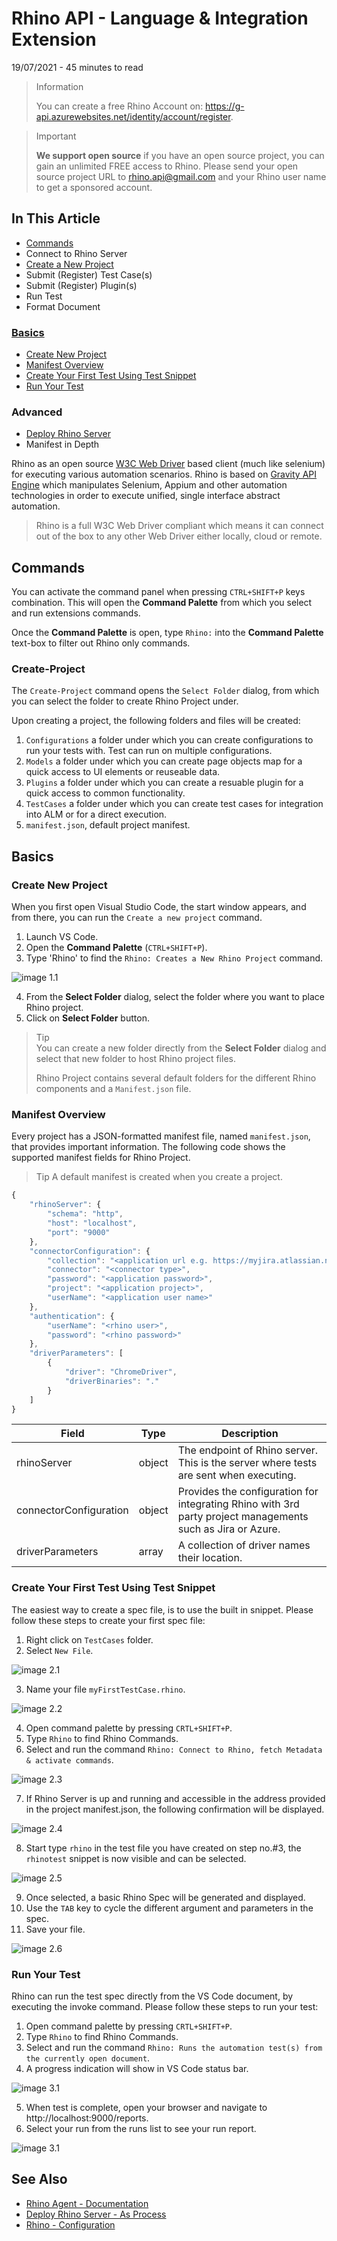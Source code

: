 # Rhino API - Language & Integration Extension
19/07/2021 - 45 minutes to read

> Information
>
> You can create a free Rhino Account on: https://g-api.azurewebsites.net/identity/account/register.

> Important
>
> **We support open source** if you have an open source project, you can gain an unlimited FREE access to Rhino.
> Please send your open source project URL to rhino.api@gmail.com and your Rhino user name to get a sponsored account.

## In This Article
* [Commands](#commands)
* Connect to Rhino Server
* [Create a New Project](#create-project)
* Submit (Register) Test Case(s)
* Submit (Register) Plugin(s)
* Run Test
* Format Document

### [Basics](#basics)
* [Create New Project](#create-new-project)
* [Manifest Overview](#manifest-overview)
* [Create Your First Test Using Test Snippet](#create-your-first-test-using-test-snippet)
* [Run Your Test](#run-your-test)

### Advanced
* [Deploy Rhino Server](https://github.com/savanna-projects/rhino-agent/blob/master/docs/pages/GettingStarted/Deployment.md)
* Manifest in Depth

Rhino as an open source [W3C Web Driver](https://www.w3.org/TR/webdriver/) based client (much like selenium) for executing various automation scenarios. Rhino is based on [Gravity API Engine](https://github.com/gravity-api) which manipulates Selenium, Appium and other automation technologies in order to execute unified, single interface abstract automation.  

> Rhino is a full W3C Web Driver compliant which means it can connect out of the box to any other Web Driver either locally, cloud or remote.

## Commands
You can activate the command panel when pressing `CTRL+SHIFT+P` keys combination. This will open the **Command Palette** from which you select and run extensions commands.  

Once the **Command Palette** is open, type `Rhino:` into the **Command Palette** text-box to filter out Rhino only commands.

### Create-Project
The `Create-Project` command opens the `Select Folder` dialog, from which you can select the folder to create Rhino Project under.  

Upon creating a project, the following folders and files will be created:
1. `Configurations` a folder under which you can create configurations to run your tests with. Test can run on multiple configurations.
2. `Models` a folder under which you can create page objects map for a quick access to UI elements or reuseable data.
3. `Plugins` a folder under which you can create a resuable plugin for a quick access to common functionality.
4. `TestCases` a folder under which you can create test cases for integration into ALM or for a direct execution.
5. `manifest.json`, default project manifest.

## Basics
### Create New Project
When you first open Visual Studio Code, the start window appears, and from there, you can run the ```Create a new project``` command.  

1. Launch VS Code.
2. Open the **Command Palette** (`CTRL+SHIFT+P`).
3. Type 'Rhino' to find the ```Rhino: Creates a New Rhino Project``` command.  

![image 1.1](https://raw.githubusercontent.com/savanna-projects/rhino-vscode-extension/master/images/create_new_project_1.png "Command Palette")  

4. From the **Select Folder** dialog, select the folder where you want to place Rhino project.
5. Click on **Select Folder** button.  

> Tip  
> You can create a new folder directly from the **Select Folder** dialog and select that new folder to host Rhino project files.
>
> Rhino Project contains several default folders for the different Rhino components and a ```Manifest.json``` file.

### Manifest Overview
Every project has a JSON-formatted manifest file, named ```manifest.json```, that provides important information. The following code shows the supported manifest fields for Rhino Project.

> Tip
> A default manifest is created when you create a project.

```js
{
    "rhinoServer": {
        "schema": "http",
        "host": "localhost",
        "port": "9000"
    },
    "connectorConfiguration": {
        "collection": "<application url e.g. https://myjira.atlassian.net>",
        "connector": "<connector type>",
        "password": "<application password>",
        "project": "<application project>",
        "userName": "<application user name>"
    },
    "authentication": {
        "userName": "<rhino user>",
        "password": "<rhino password>"
    },
    "driverParameters": [
        {
            "driver": "ChromeDriver",
            "driverBinaries": "."
        }
    ]
}
```

|Field                 |Type  |Description                                                                                               |
|----------------------|------|----------------------------------------------------------------------------------------------------------|
|rhinoServer           |object|The endpoint of Rhino server. This is the server where tests are sent when executing.                     |
|connectorConfiguration|object|Provides the configuration for integrating Rhino with 3rd party project managements such as Jira or Azure.|
|driverParameters      |array |A collection of driver names their location.                                                              |

### Create Your First Test Using Test Snippet
The easiest way to create a spec file, is to use the built in snippet. Please follow these steps to create your first spec file:  

1. Right click on ```TestCases``` folder.
2. Select ```New File```.  

![image 2.1](https://raw.githubusercontent.com/savanna-projects/rhino-vscode-extension/master/images/create_test_1.png "Context Menu")  

3. Name your file ```myFirstTestCase.rhino```.  

![image 2.2](https://raw.githubusercontent.com/savanna-projects/rhino-vscode-extension/master/images/create_test_2.png "Rhino Spec File")  

4. Open command palette by pressing ```CRTL+SHIFT+P```.
5. Type ```Rhino``` to find Rhino Commands.
6. Select and run the command ```Rhino: Connect to Rhino, fetch Metadata & activate commands```.  

![image 2.3](https://raw.githubusercontent.com/savanna-projects/rhino-vscode-extension/master/images/create_test_3.png "Command Palette")

7. If Rhino Server is up and running and accessible in the address provided in the project manifest.json, the following confirmation will be displayed.  

![image 2.4](https://raw.githubusercontent.com/savanna-projects/rhino-vscode-extension/master/images/create_test_4.png "Connection Confirmation")  

8. Start type ```rhino``` in the test file you have created on step no.#3, the ```rhinotest``` snippet is now visible and can be selected.  

![image 2.5](https://raw.githubusercontent.com/savanna-projects/rhino-vscode-extension/master/images/create_test_5.png "Rhino Snippet")  

9. Once selected, a basic Rhino Spec will be generated and displayed.
10. Use the ```TAB``` key to cycle the different argument and parameters in the spec.
11. Save your file.  

![image 2.6](https://raw.githubusercontent.com/savanna-projects/rhino-vscode-extension/master/images/create_test_7.png "Rhino Snippet")

### Run Your Test
Rhino can run the test spec directly from the VS Code document, by executing the invoke command. Please follow these steps to run your test:  

1. Open command palette by pressing ```CRTL+SHIFT+P```.
2. Type ```Rhino``` to find Rhino Commands.
3. Select and run the command ```Rhino: Runs the automation test(s) from the currently open document```.
4. A progress indication will show in VS Code status bar.  

![image 3.1](https://raw.githubusercontent.com/savanna-projects/rhino-vscode-extension/master/images/run_test_1.png "Command Palette")  

5. When test is complete, open your browser and navigate to http://localhost:9000/reports.
6. Select your run from the runs list to see your run report.  

![image 3.1](https://raw.githubusercontent.com/savanna-projects/rhino-vscode-extension/master/images/run_test_2.png "Rhino Report")

## See Also
* [Rhino Agent - Documentation](https://github.com/savanna-projects/rhino-agent/blob/master/docs/pages/Home.md)
* [Deploy Rhino Server - As Process](https://github.com/savanna-projects/rhino-agent/blob/master/docs/pages/GettingStarted/Deployment.md)
* [Rhino - Configuration](https://github.com/savanna-projects/rhino-agent/blob/master/docs/pages/ApiReference/Configurations.md#get-configuration)